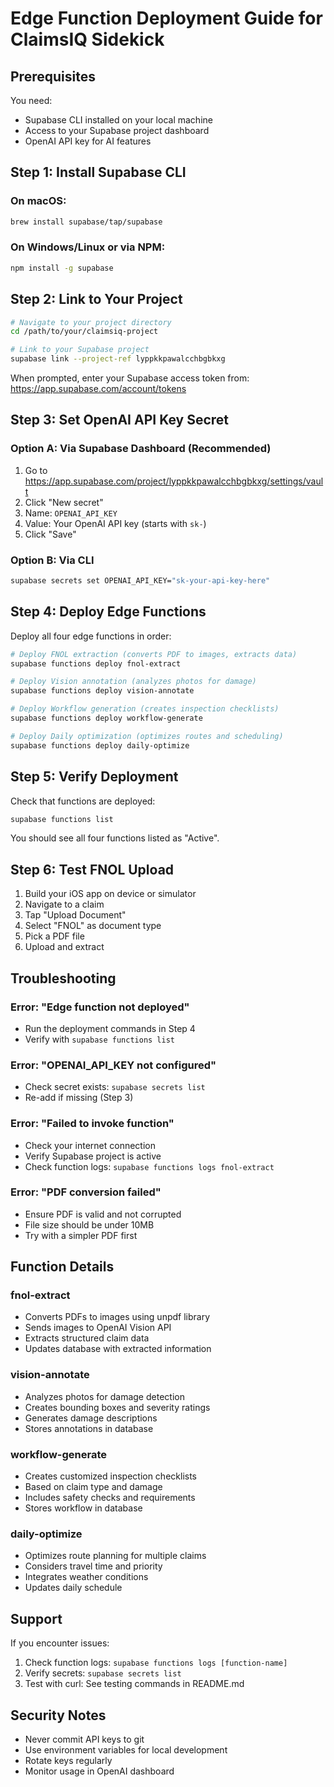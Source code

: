# Edge Function Deployment Guide for ClaimsIQ Sidekick

## Prerequisites
You need:
- Supabase CLI installed on your local machine
- Access to your Supabase project dashboard
- OpenAI API key for AI features

## Step 1: Install Supabase CLI

### On macOS:
```bash
brew install supabase/tap/supabase
```

### On Windows/Linux or via NPM:
```bash
npm install -g supabase
```

## Step 2: Link to Your Project

```bash
# Navigate to your project directory
cd /path/to/your/claimsiq-project

# Link to your Supabase project
supabase link --project-ref lyppkkpawalcchbgbkxg
```

When prompted, enter your Supabase access token from:
https://app.supabase.com/account/tokens

## Step 3: Set OpenAI API Key Secret

### Option A: Via Supabase Dashboard (Recommended)
1. Go to https://app.supabase.com/project/lyppkkpawalcchbgbkxg/settings/vault
2. Click "New secret"
3. Name: `OPENAI_API_KEY`
4. Value: Your OpenAI API key (starts with `sk-`)
5. Click "Save"

### Option B: Via CLI
```bash
supabase secrets set OPENAI_API_KEY="sk-your-api-key-here"
```

## Step 4: Deploy Edge Functions

Deploy all four edge functions in order:

```bash
# Deploy FNOL extraction (converts PDF to images, extracts data)
supabase functions deploy fnol-extract

# Deploy Vision annotation (analyzes photos for damage)
supabase functions deploy vision-annotate

# Deploy Workflow generation (creates inspection checklists)
supabase functions deploy workflow-generate

# Deploy Daily optimization (optimizes routes and scheduling)
supabase functions deploy daily-optimize
```

## Step 5: Verify Deployment

Check that functions are deployed:
```bash
supabase functions list
```

You should see all four functions listed as "Active".

## Step 6: Test FNOL Upload

1. Build your iOS app on device or simulator
2. Navigate to a claim
3. Tap "Upload Document"
4. Select "FNOL" as document type
5. Pick a PDF file
6. Upload and extract

## Troubleshooting

### Error: "Edge function not deployed"
- Run the deployment commands in Step 4
- Verify with `supabase functions list`

### Error: "OPENAI_API_KEY not configured"
- Check secret exists: `supabase secrets list`
- Re-add if missing (Step 3)

### Error: "Failed to invoke function"
- Check your internet connection
- Verify Supabase project is active
- Check function logs: `supabase functions logs fnol-extract`

### Error: "PDF conversion failed"
- Ensure PDF is valid and not corrupted
- File size should be under 10MB
- Try with a simpler PDF first

## Function Details

### fnol-extract
- Converts PDFs to images using unpdf library
- Sends images to OpenAI Vision API
- Extracts structured claim data
- Updates database with extracted information

### vision-annotate
- Analyzes photos for damage detection
- Creates bounding boxes and severity ratings
- Generates damage descriptions
- Stores annotations in database

### workflow-generate
- Creates customized inspection checklists
- Based on claim type and damage
- Includes safety checks and requirements
- Stores workflow in database

### daily-optimize
- Optimizes route planning for multiple claims
- Considers travel time and priority
- Integrates weather conditions
- Updates daily schedule

## Support

If you encounter issues:
1. Check function logs: `supabase functions logs [function-name]`
2. Verify secrets: `supabase secrets list`
3. Test with curl: See testing commands in README.md

## Security Notes

- Never commit API keys to git
- Use environment variables for local development
- Rotate keys regularly
- Monitor usage in OpenAI dashboard